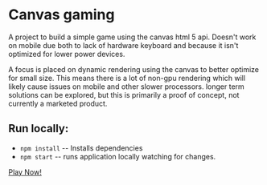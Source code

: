 # Canvas gaming

A project to build a simple game using the canvas html 5 api. Doesn't work on mobile due both to lack of hardware keyboard and because it isn't optimized for lower power devices.

A focus is placed on dynamic rendering using the canvas to better optimize for small size. This means there is a lot of non-gpu rendering which will likely cause issues on mobile and other slower processors. longer term solutions can be explored, but this is primarily a proof of concept, not currently a marketed product.

## Run locally:

- `npm install` -- Installs dependencies
- `npm start` -- runs application locally watching for changes.

[Play Now!](https://alantheprice.github.io/canvas-game/)
